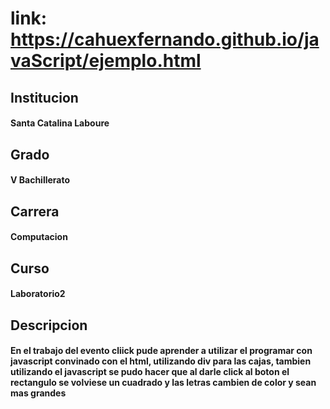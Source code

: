 # link: https://cahuexfernando.github.io/javaScript/ejemplo.html
## Institucion
#### Santa Catalina Laboure
## Grado
#### V Bachillerato
## Carrera
#### Computacion
## Curso
####  Laboratorio2
## Descripcion
#### En el trabajo del evento cliick pude aprender a utilizar el programar con javascript convinado con el html, utilizando div para las cajas, tambien utilizando el javascript se pudo hacer que al darle click al boton el rectangulo se volviese un cuadrado y las letras cambien de color y sean mas grandes
